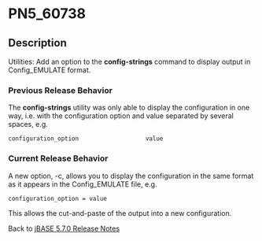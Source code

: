 # PN5_60738

<PageHeader />

## Description

Utilities: Add an option to the **config-strings** command to display output in Config\_EMULATE format.

### Previous Release Behavior

The **config-strings** utility was only able to display the configuration in one way, i.e. with the configuration option and value separated by several spaces, e.g.

```
configuration_option                   value
```

### Current Release Behavior

A new option, -c, allows you to display the configuration in the same format as it appears in the Config\_EMULATE file, e.g.

```
configuration_option = value
```

This allows the cut-and-paste of the output into a new configuration.

Back to [jBASE 5.7.0 Release Notes](./../README.md)

<PageFooter />
